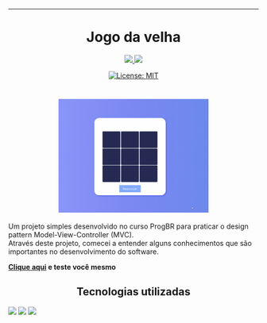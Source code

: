 

---
<h1 align="center">Jogo da velha</h1>

<div align="center">
<a href="mailto:leonardoandrs15@gmail.com" alt="Gmail" target="_blank">
  <img src="https://img.shields.io/badge/Gmail-D14836?style=for-the-badge&logo=gmail&logoColor=white">
</a>

<a href="https://www.linkedin.com/in/leonardo-matheus-anders-23706920a" alt="Linkedin" target="_blank">
  <img src="https://img.shields.io/badge/LinkedIn-0077B5?style=for-the-badge&logo=linkedin&logoColor=white">
</a>

[![License: MIT](https://img.shields.io/badge/License-MIT-yellow.svg)](https://opensource.org/licenses/MIT)

</div>

<h1 align="center">
<img align="center" alt="Readme" title="Readme" src=".\GitHub\gif-Jogo-da-velha.gif" width="60%">
</h1>

<p>
Um projeto simples desenvolvido no curso ProgBR para praticar o design pattern Model-View-Controller (MVC).<br>
 Através deste projeto, comecei a entender alguns conhecimentos que são importantes no desenvolvimento do software.<br>
</p>


**[Clique aqui](https://https://github.com/LeoAnders/JogoDaVelha/) e teste você mesmo**


<h2 align="center">Tecnologias utilizadas</h2>

<div display="flex">

<img src="https://img.shields.io/badge/CSS3-1572B6?style=for-the-badge&logo=css3&logoColor=white">
<img src="https://img.shields.io/badge/HTML5-E34F26?style=for-the-badge&logo=html5&logoColor=white">
<img src="https://img.shields.io/badge/JavaScript-F7DF1E?style=for-the-badge&logo=javascript&logoColor=black">

</div>

##
